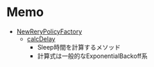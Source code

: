 # Memo

* [NewReryPolicyFactory](https://pkg.go.dev/github.com/Azure/azure-storage-queue-go/azqueue#NewRetryPolicyFactory)
  * [calcDelay](https://github.com/Azure/azure-storage-queue-go/blob/636801874cdd/azqueue/zc_policy_retry.go#L101)
    * Sleep時間を計算するメソッド
    * 計算式は一般的なExponentialBackoff系